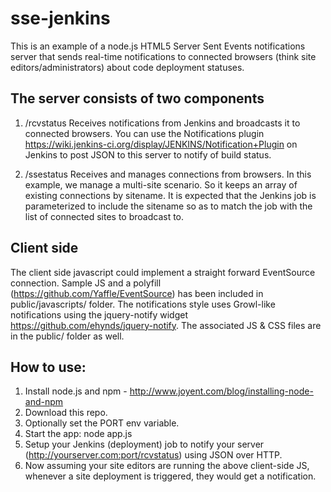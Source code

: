 sse-jenkins
===========

This is an example of a node.js HTML5 Server Sent Events notifications server that sends real-time notifications to connected browsers (think site editors/administrators) about code deployment statuses.

The server consists of two components
-------------------------------------

1. /rcvstatus Receives notifications from Jenkins and broadcasts it to connected browsers. You can use the Notifications plugin https://wiki.jenkins-ci.org/display/JENKINS/Notification+Plugin on Jenkins to post JSON to this server to notify of build status.

2. /ssestatus Receives and manages connections from browsers. In this example, we manage a multi-site scenario. So it keeps an array of existing connections by sitename. It is expected that the Jenkins job is parameterized to include the sitename so as to match the job with the list of connected sites to broadcast to. 

Client side
-----------

The client side javascript could implement a straight forward EventSource connection. Sample JS and a polyfill (https://github.com/Yaffle/EventSource) has been included in public/javascripts/ folder. The notifications style uses Growl-like notifications using the jquery-notify widget https://github.com/ehynds/jquery-notify. The associated JS & CSS files are in the public/ folder as well.


How to use:
-----------

1. Install node.js and npm - http://www.joyent.com/blog/installing-node-and-npm
2. Download this repo.
3. Optionally set the PORT env variable.
3. Start the app: node app.js
4. Setup your Jenkins (deployment) job to notify your server (http://yourserver.com:port/rcvstatus) using JSON over HTTP.
5. Now assuming your site editors are running the above client-side JS, whenever a site deployment is triggered, they would get a notification.
